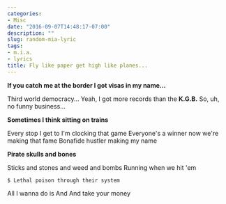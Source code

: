 ```yaml
---
categories:
- Misc
date: "2016-09-07T14:48:17-07:00"
description: ""
slug: random-mia-lyric
tags:
- m.i.a.
- lyrics
title: Fly like paper get high like planes...
---
```


**If you catch me at the border I got visas in my name...**

Third world democracy... Yeah, I got more records than the  **K.G.B.** So, uh, no funny business...

**Sometimes I think sitting on trains**

Every stop I get to I'm clocking that game
Everyone's a winner now we're making that fame
Bonafide hustler making my name

**Pirate skulls and bones**

Sticks and stones and weed and bombs
Running when we hit 'em

    $ Lethal poison through their system

All I wanna do is
And
And take your money
